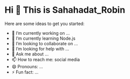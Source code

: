 # Hi 👋 This is Sahahadat_Robin

Here are some ideas to get you started:

- 🔭 I’m currently working on ...
- 🌱 I’m currently learning Node.js
- 👯 I’m looking to collaborate on ...
- 🤔 I’m looking for help with ...
- 💬 Ask me about ...
- 📫 How to reach me: social media
- 😄 Pronouns: ...
- ⚡ Fun fact: ...

